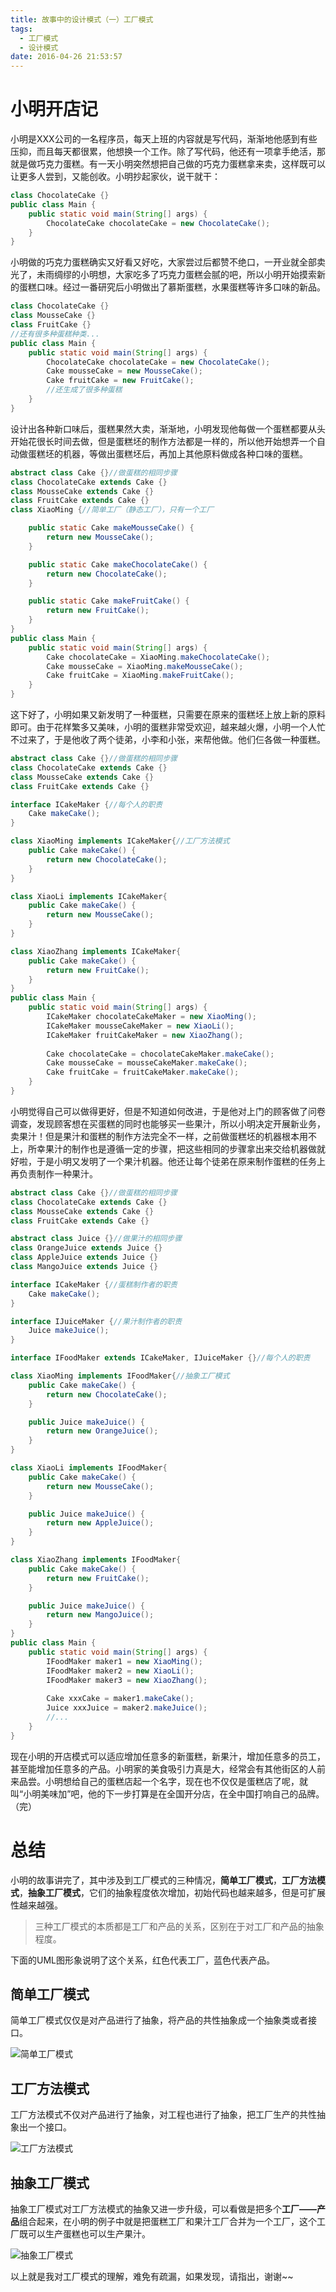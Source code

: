```yaml
---
title: 故事中的设计模式（一）工厂模式
tags:
  - 工厂模式
  - 设计模式
date: 2016-04-26 21:53:57
---
```



# 小明开店记

小明是XXX公司的一名程序员，每天上班的内容就是写代码，渐渐地他感到有些压抑，而且每天都很累，他想换一个工作。除了写代码，他还有一项拿手绝活，那就是做巧克力蛋糕。有一天小明突然想把自己做的巧克力蛋糕拿来卖，这样既可以让更多人尝到，又能创收。小明抄起家伙，说干就干：

``` Java
class ChocolateCake {}
public class Main {
    public static void main(String[] args) {
        ChocolateCake chocolateCake = new ChocolateCake();
    }
}
```

小明做的巧克力蛋糕确实又好看又好吃，大家尝过后都赞不绝口，一开业就全部卖光了，未雨绸缪的小明想，大家吃多了巧克力蛋糕会腻的吧，所以小明开始摸索新的蛋糕口味。经过一番研究后小明做出了慕斯蛋糕，水果蛋糕等许多口味的新品。

``` Java
class ChocolateCake {}
class MousseCake {}
class FruitCake {}
//还有很多种蛋糕种类...
public class Main {
    public static void main(String[] args) {
        ChocolateCake chocolateCake = new ChocolateCake();
        Cake mousseCake = new MousseCake();
        Cake fruitCake = new FruitCake();
        //还生成了很多种蛋糕
    }
}
```

设计出各种新口味后，蛋糕果然大卖，渐渐地，小明发现他每做一个蛋糕都要从头开始花很长时间去做，但是蛋糕坯的制作方法都是一样的，所以他开始想弄一个自动做蛋糕坯的机器，等做出蛋糕坯后，再加上其他原料做成各种口味的蛋糕。

``` Java
abstract class Cake {}//做蛋糕的相同步骤
class ChocolateCake extends Cake {}
class MousseCake extends Cake {}
class FruitCake extends Cake {}
class XiaoMing {//简单工厂（静态工厂），只有一个工厂

    public static Cake makeMousseCake() {
        return new MousseCake();
    }

    public static Cake makeChocolateCake() {
        return new ChocolateCake();
    }

    public static Cake makeFruitCake() {
        return new FruitCake();
    }
}
public class Main {
    public static void main(String[] args) {
        Cake chocolateCake = XiaoMing.makeChocolateCake();
        Cake mousseCake = XiaoMing.makeMousseCake();
        Cake fruitCake = XiaoMing.makeFruitCake();
    }
}
```

这下好了，小明如果又新发明了一种蛋糕，只需要在原来的蛋糕坯上放上新的原料即可。由于花样繁多又美味，小明的蛋糕非常受欢迎，越来越火爆，小明一个人忙不过来了，于是他收了两个徒弟，小李和小张，来帮他做。他们仨各做一种蛋糕。

``` Java
abstract class Cake {}//做蛋糕的相同步骤
class ChocolateCake extends Cake {}
class MousseCake extends Cake {}
class FruitCake extends Cake {}

interface ICakeMaker {//每个人的职责
    Cake makeCake();
}

class XiaoMing implements ICakeMaker{//工厂方法模式
    public Cake makeCake() {
        return new ChocolateCake();
    }
}

class XiaoLi implements ICakeMaker{
    public Cake makeCake() {
        return new MousseCake();
    }
}

class XiaoZhang implements ICakeMaker{
    public Cake makeCake() {
        return new FruitCake();
    }
}
public class Main {
    public static void main(String[] args) {
        ICakeMaker chocolateCakeMaker = new XiaoMing();
        ICakeMaker mousseCakeMaker = new XiaoLi();
        ICakeMaker fruitCakeMaker = new XiaoZhang();
        
        Cake chocolateCake = chocolateCakeMaker.makeCake();
        Cake mousseCake = mousseCakeMaker.makeCake();
        Cake fruitCake = fruitCakeMaker.makeCake();
    }
}
```

小明觉得自己可以做得更好，但是不知道如何改进，于是他对上门的顾客做了问卷调查，发现顾客想在买蛋糕的同时也能够买一些果汁，所以小明决定开展新业务，卖果汁！但是果汁和蛋糕的制作方法完全不一样，之前做蛋糕坯的机器根本用不上，所幸果汁的制作也是遵循一定的步骤，把这些相同的步骤拿出来交给机器做就好啦，于是小明又发明了一个果汁机器。他还让每个徒弟在原来制作蛋糕的任务上再负责制作一种果汁。

``` Java
abstract class Cake {}//做蛋糕的相同步骤
class ChocolateCake extends Cake {}
class MousseCake extends Cake {}
class FruitCake extends Cake {}

abstract class Juice {}//做果汁的相同步骤
class OrangeJuice extends Juice {}
class AppleJuice extends Juice {}
class MangoJuice extends Juice {}

interface ICakeMaker {//蛋糕制作者的职责
    Cake makeCake();
}

interface IJuiceMaker {//果汁制作者的职责
    Juice makeJuice();
}

interface IFoodMaker extends ICakeMaker, IJuiceMaker {}//每个人的职责

class XiaoMing implements IFoodMaker{//抽象工厂模式
    public Cake makeCake() {
        return new ChocolateCake();
    }

    public Juice makeJuice() {
        return new OrangeJuice();
    }
}

class XiaoLi implements IFoodMaker{
    public Cake makeCake() {
        return new MousseCake();
    }

    public Juice makeJuice() {
        return new AppleJuice();
    }
}

class XiaoZhang implements IFoodMaker{
    public Cake makeCake() {
        return new FruitCake();
    }

    public Juice makeJuice() {
        return new MangoJuice();
    }
}
public class Main {
    public static void main(String[] args) {
        IFoodMaker maker1 = new XiaoMing();
        IFoodMaker maker2 = new XiaoLi();
        IFoodMaker maker3 = new XiaoZhang();
      
        Cake xxxCake = maker1.makeCake();
        Juice xxxJuice = maker2.makeJuice();
        //...
    }
}
```

现在小明的开店模式可以适应增加任意多的新蛋糕，新果汁，增加任意多的员工，甚至能增加任意多的产品。小明家的美食吸引力真是大，经常会有其他街区的人前来品尝。小明想给自己的蛋糕店起一个名字，现在也不仅仅是蛋糕店了呢，就叫“小明美味加”吧，他的下一步打算是在全国开分店，在全中国打响自己的品牌。（完）

# 总结

小明的故事讲完了，其中涉及到工厂模式的三种情况，**简单工厂模式**，**工厂方法模式**，**抽象工厂模式**，它们的抽象程度依次增加，初始代码也越来越多，但是可扩展性越来越强。

> 三种工厂模式的本质都是工厂和产品的关系，区别在于对工厂和产品的抽象程度。

下面的UML图形象说明了这个关系，红色代表工厂，蓝色代表产品。

## 简单工厂模式

简单工厂模式仅仅是对产品进行了抽象，将产品的共性抽象成一个抽象类或者接口。

![简单工厂模式](http://7xs2xe.com1.z0.glb.clouddn.com/%E7%AE%80%E5%8D%95%E5%B7%A5%E5%8E%82%E6%A8%A1%E5%BC%8F.png)

## 工厂方法模式

工厂方法模式不仅对产品进行了抽象，对工程也进行了抽象，把工厂生产的共性抽象出一个接口。

![工厂方法模式](http://7xs2xe.com1.z0.glb.clouddn.com/%E5%B7%A5%E5%8E%82%E6%96%B9%E6%B3%95%E6%A8%A1%E5%BC%8F.png)

## 抽象工厂模式

抽象工厂模式对工厂方法模式的抽象又进一步升级，可以看做是把多个**工厂——产品**组合起来，在小明的例子中就是把蛋糕工厂和果汁工厂合并为一个工厂，这个工厂既可以生产蛋糕也可以生产果汁。

![抽象工厂模式](http://7xs2xe.com1.z0.glb.clouddn.com/%E6%8A%BD%E8%B1%A1%E5%B7%A5%E5%8E%82%E6%A8%A1%E5%BC%8F.png)

以上就是我对工厂模式的理解，难免有疏漏，如果发现，请指出，谢谢~~